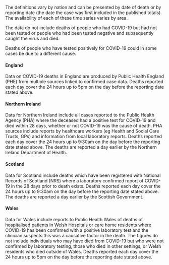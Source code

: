 ﻿The definitions vary by nation and can be presented by date of death or by reporting date (the date the case was first included in the published totals).  The availability of each of these time series varies by area.

The data do not include deaths of people who had COVID-19 but had not been tested or people who had been tested negative and subsequently caught the virus and died.

Deaths of people who have tested positively for COVID-19 could in some cases be due to a different cause.

#### England

Data on COVID-19 deaths in England are produced by Public Health England (PHE) from multiple sources linked to confirmed case data.  Deaths reported each day cover the 24 hours up to 5pm on the day before the reporting date stated above.

#### Northern Ireland

Data for Northern Ireland include all cases reported to the Public Health Agency (PHA) where the deceased had a positive test for COVID-19 and died within 28 days, whether or not COVID-19 was the cause of death.  PHA sources include reports by healthcare workers (eg Health and Social Care Trusts, GPs) and information from local laboratory reports. Deaths reported each day cover the 24 hours up to 9:30am on the day before the reporting date stated above.  The deaths are reported a day earlier by the Northern Ireland Department of Health.

#### Scotland

Data for Scotland include deaths which have been registered with National Records of Scotland (NRS) where a laboratory confirmed report of COVID-19 in the 28 days prior to death exists. Deaths reported each day cover the 24 hours up to 9:30am on the day before the reporting date stated above.  The deaths are reported a day earlier by the Scottish Government.

#### Wales

Data for Wales include reports to Public Health Wales of deaths of hospitalised patients in Welsh Hospitals or care home residents where COVID-19 has been confirmed with a positive laboratory test and the clinician suspects this was a causative factor in the death.  The figures do not include individuals who may have died from COVID-19 but who were not confirmed by laboratory testing, those who died in other settings, or Welsh residents who died outside of Wales.  Deaths reported each day cover the 24 hours up to 5pm on the day before the reporting date stated above.